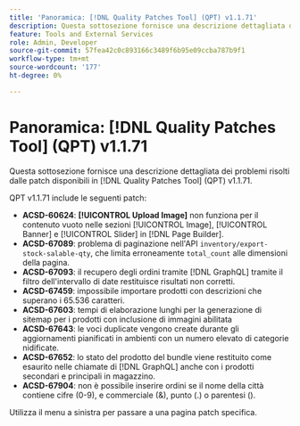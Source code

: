 ```yaml
---
title: 'Panoramica: [!DNL Quality Patches Tool] (QPT) v1.1.71'
description: Questa sottosezione fornisce una descrizione dettagliata dei problemi risolti dalle patch disponibili in  [!DNL Quality Patches Tool] (QPT) v1.1.71.
feature: Tools and External Services
role: Admin, Developer
source-git-commit: 57fea42c0c893166c3489f6b95e09ccba787b9f1
workflow-type: tm+mt
source-wordcount: '177'
ht-degree: 0%

---
```


# Panoramica: [!DNL Quality Patches Tool] (QPT) v1.1.71

Questa sottosezione fornisce una descrizione dettagliata dei problemi risolti dalle patch disponibili in [!DNL Quality Patches Tool] (QPT) v1.1.71.

QPT v1.1.71 include le seguenti patch:


* **ACSD-60624**: **[!UICONTROL Upload Image]** non funziona per il contenuto vuoto nelle sezioni [!UICONTROL Image], [!UICONTROL Banner] e [!UICONTROL Slider] in [!DNL Page Builder].
* **ACSD-67089**: problema di paginazione nell&#39;API `inventory/export-stock-salable-qty`, che limita erroneamente `total_count` alle dimensioni della pagina.
* **ACSD-67093**: il recupero degli ordini tramite [!DNL GraphQL] tramite il filtro dell&#39;intervallo di date restituisce risultati non corretti.
* **ACSD-67459**: impossibile importare prodotti con descrizioni che superano i 65.536 caratteri.
* **ACSD-67603**: tempi di elaborazione lunghi per la generazione di sitemap per i prodotti con inclusione di immagini abilitata
* **ACSD-67643**: le voci duplicate vengono create durante gli aggiornamenti pianificati in ambienti con un numero elevato di categorie nidificate.
* **ACSD-67652**: lo stato del prodotto del bundle viene restituito come esaurito nelle chiamate di [!DNL GraphQL] anche con i prodotti secondari e principali in magazzino.
* **ACSD-67904**: non è possibile inserire ordini se il nome della città contiene cifre (0-9), e commerciale (&amp;), punto (.) o parentesi ().

Utilizza il menu a sinistra per passare a una pagina patch specifica.
